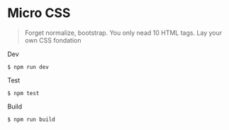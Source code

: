 # Micro CSS

> Forget normalize, bootstrap. You only nead 10 HTML tags. Lay your own CSS fondation

Dev

```
$ npm run dev
```

Test

```
$ npm test
```

Build

```
$ npm run build
```
